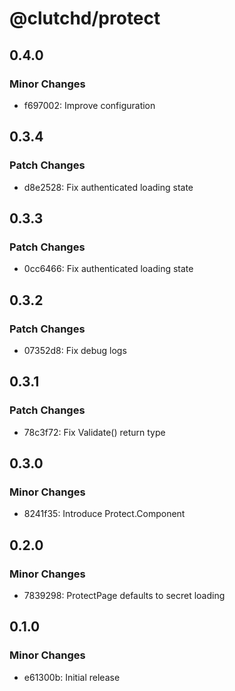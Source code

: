 # @clutchd/protect

## 0.4.0

### Minor Changes

- f697002: Improve configuration

## 0.3.4

### Patch Changes

- d8e2528: Fix authenticated loading state

## 0.3.3

### Patch Changes

- 0cc6466: Fix authenticated loading state

## 0.3.2

### Patch Changes

- 07352d8: Fix debug logs

## 0.3.1

### Patch Changes

- 78c3f72: Fix Validate() return type

## 0.3.0

### Minor Changes

- 8241f35: Introduce Protect.Component

## 0.2.0

### Minor Changes

- 7839298: ProtectPage defaults to secret loading

## 0.1.0

### Minor Changes

- e61300b: Initial release

